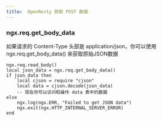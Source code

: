 ```yaml
---
title:  OpenResty 获取 POST 数据
---
```


### ngx.req.get_body_data

如果请求的 Content-Type 头部是 application/json，你可以使用 ngx.req.get_body_data() 来获取原始JSON数据

```
ngx.req.read_body()
local json_data = ngx.req.get_body_data()
if json_data then
    local cjson = require "cjson"
    local data = cjson.decode(json_data)
    -- 现在你可以访问和操作 data 表中的数据
else
    ngx.log(ngx.ERR, "Failed to get JSON data")
    ngx.exit(ngx.HTTP_INTERNAL_SERVER_ERROR)
end
```



